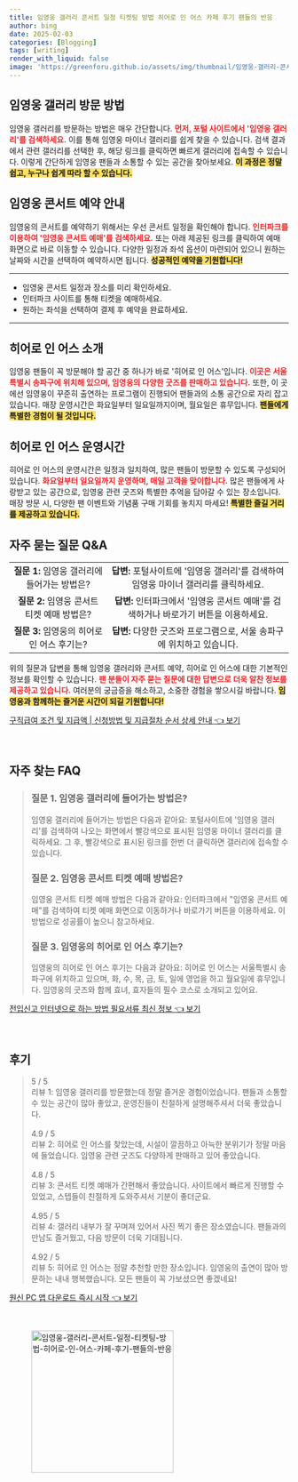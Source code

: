 ```yaml
---
title: 임영웅 갤러리 콘서트 일정 티켓팅 방법 히어로 인 어스 카페 후기 팬들의 반응
author: bing
date: 2025-02-03
categories: [Blogging]
tags: [writing]
render_with_liquid: false
image: 'https://greenforu.github.io/assets/img/thumbnail/임영웅-갤러리-콘서트-일정-티켓팅-방법-히어로-인-어스-카페-후기-팬들의-반응.webp'
---
```



<h2 id='임영웅_갤러리_방문_방법'>임영웅 갤러리 방문 방법</h2>

<p>임영웅 갤러리를 방문하는 방법은 매우 간단합니다. <b><span style="color: #ee2323;">먼저, 포털 사이트에서 '임영웅 갤러리'를 검색하세요.</span></b> 이를 통해 임영웅 마이너 갤러리를 쉽게 찾을 수 있습니다. 검색 결과에서 관련 갤러리를 선택한 후, 해당 링크를 클릭하면 빠르게 갤러리에 접속할 수 있습니다. 이렇게 간단하게 임영웅 팬들과 소통할 수 있는 공간을 찾아보세요. <b><span style="background-color: #ffe066;">이 과정은 정말 쉽고, 누구나 쉽게 따라 할 수 있습니다.</span></b> </p>

<h2 id='임영웅_콘서트_예약_안내'>임영웅 콘서트 예약 안내</h2>

<p>임영웅의 콘서트를 예약하기 위해서는 우선 콘서트 일정을 확인해야 합니다. <b><span style="color: #ee2323;">인터파크를 이용하여 '임영웅 콘서트 예매'를 검색하세요.</span></b> 또는 아래 제공된 링크를 클릭하여 예매 화면으로 바로 이동할 수 있습니다. 다양한 일정과 좌석 옵션이 마련되어 있으니 원하는 날짜와 시간을 선택하여 예약하시면 됩니다. <b><span style="background-color: #ffe066;">성공적인 예약을 기원합니다!</span></b></p>

<hr />

<ul>
    <li>임영웅 콘서트 일정과 장소를 미리 확인하세요.</li>
    <li>인터파크 사이트를 통해 티켓을 예매하세요.</li>
    <li>원하는 좌석을 선택하여 결제 후 예약을 완료하세요.</li>
</ul>

<hr />

<h2 id='히어로_인_어스_소개'>히어로 인 어스 소개</h2>

<p>임영웅 팬들이 꼭 방문해야 할 공간 중 하나가 바로 '히어로 인 어스'입니다. <b><span style="color: #ee2323;">이곳은 서울특별시 송파구에 위치해 있으며, 임영웅의 다양한 굿즈를 판매하고 있습니다.</span></b> 또한, 이 곳에선 임영웅이 꾸준히 출연하는 프로그램이 진행되어 팬들과의 소통 공간으로 자리 잡고 있습니다. 매장 운영시간은 화요일부터 일요일까지이며, 월요일은 휴무입니다. <b><span style="background-color: #ffe066;">팬들에게 특별한 경험이 될 것입니다.</span></b></p>

<h2 id='히어로_인_어스_운영시간'>히어로 인 어스 운영시간</h2>

<p>히어로 인 어스의 운영시간은 일정과 일치하여, 많은 팬들이 방문할 수 있도록 구성되어 있습니다. <b><span style="color: #ee2323;">화요일부터 일요일까지 운영하며, 매일 고객을 맞이합니다.</span></b> 많은 팬들에게 사랑받고 있는 공간으로, 임영웅 관련 굿즈와 특별한 추억을 담아갈 수 있는 장소입니다. 매장 방문 시, 다양한 팬 이벤트와 기념품 구매 기회를 놓치지 마세요! <b><span style="background-color: #ffe066;">특별한 즐길 거리를 제공하고 있습니다.</span></b></p>

<h2 id='자주_묻는_질문_QNA'>자주 묻는 질문 Q&A</h2>

<table>
    <tr>
        <td style="text-align: center; height: 17px;"><b>질문 1:</b> 임영웅 갤러리에 들어가는 방법은?</td>
        <td style="text-align: center; height: 17px;"><b>답변:</b> 포털사이트에 '임영웅 갤러리'를 검색하여 임영웅 마이너 갤러리를 클릭하세요.</td>
    </tr>
    <tr>
        <td style="text-align: center; height: 17px;"><b>질문 2:</b> 임영웅 콘서트 티켓 예매 방법은?</td>
        <td style="text-align: center; height: 17px;"><b>답변:</b> 인터파크에서 '임영웅 콘서트 예매'를 검색하거나 바로가기 버튼을 이용하세요.</td>
    </tr>
    <tr>
        <td style="text-align: center; height: 17px;"><b>질문 3:</b> 임영웅의 히어로 인 어스 후기는?</td>
        <td style="text-align: center; height: 17px;"><b>답변:</b> 다양한 굿즈와 프로그램으로, 서울 송파구에 위치하고 있습니다.</td>
    </tr>
</table>

<p>위의 질문과 답변을 통해 임영웅 갤러리와 콘서트 예약, 히어로 인 어스에 대한 기본적인 정보를 확인할 수 있습니다. <b><span style="color: #ee2323;">팬 분들이 자주 묻는 질문에 대한 답변으로 더욱 알찬 정보를 제공하고 있습니다.</span></b> 여러분의 궁금증을 해소하고, 소중한 경험을 쌓으시길 바랍니다. <b><span style="background-color: #ffe066;">임영웅과 함께하는 즐거운 시간이 되길 기원합니다!</span></b></p>


<p><a class="click-button" title="구직급여 조건 및 지급액 | 신청방법 및 지급절차 순서 상세 안내" href="https://greenforu.github.io/posts/%EA%B5%AC%EC%A7%81%EA%B8%89%EC%97%AC-%EC%A1%B0%EA%B1%B4-%EB%B0%8F-%EC%A7%80%EA%B8%89%EC%95%A1-%EC%8B%A0%EC%B2%AD%EB%B0%A9%EB%B2%95-%EB%B0%8F-%EC%A7%80%EA%B8%89%EC%A0%88%EC%B0%A8-%EC%88%9C%EC%84%9C-%EC%83%81%EC%84%B8-%EC%95%88%EB%82%B4/" rel="dofollow">구직급여 조건 및 지급액 | 신청방법 및 지급절차 순서 상세 안내 👈 보기</a></p><br>
<h2 id='자주_찾는_FAQ'>자주 찾는 FAQ</h2>
<div itemscope="" itemtype="https://schema.org/FAQPage"> 
<blockquote> 
<div itemscope="" itemprop="mainEntity" itemtype="https://schema.org/Question"> 
<h3 itemprop="name">질문 1. 임영웅 갤러리에 들어가는 방법은?</h3> 
<div itemscope="" itemprop="acceptedAnswer" itemtype="https://schema.org/Answer"> 
<span itemprop="text"> 
<p>임영웅 갤러리에 들어가는 방법은 다음과 같아요: 포털사이트에 '임영웅 갤러리'를 검색하여 나오는 화면에서 빨강색으로 표시된 임영웅 마이너 갤러리를 클릭하세요. 그 후, 빨강색으로 표시된 링크를 한번 더 클릭하면 갤러리에 접속할 수 있습니다.</p> 
</span> 
</div> 
</div> 
<div itemscope="" itemprop="mainEntity" itemtype="https://schema.org/Question"> 
<h3 itemprop="name">질문 2. 임영웅 콘서트 티켓 예매 방법은?</h3> 
<div itemscope="" itemprop="acceptedAnswer" itemtype="https://schema.org/Answer"> 
<span itemprop="text"> 
<p>임영웅 콘서트 티켓 예매 방법은 다음과 같아요: 인터파크에서 "임영웅 콘서트 예매"를 검색하여 티켓 예매 화면으로 이동하거나 바로가기 버튼을 이용하세요. 이 방법으로 성공률이 높으니 참고하세요.</p> 
</span> 
</div> 
</div> 
<div itemscope="" itemprop="mainEntity" itemtype="https://schema.org/Question"> 
<h3 itemprop="name">질문 3. 임영웅의 히어로 인 어스 후기는?</h3> 
<div itemscope="" itemprop="acceptedAnswer" itemtype="https://schema.org/Answer"> 
<span itemprop="text"> 
<p>임영웅의 히어로 인 어스 후기는 다음과 같아요: 히어로 인 어스는 서울특별시 송파구에 위치하고 있으며, 화, 수, 목, 금, 토, 일에 영업을 하고 월요일에 휴무입니다. 임영웅의 굿즈와 함께 효녀, 효자들의 필수 코스로 소개되고 있어요.</p> 
</span> 
</div> 
</div> 
</blockquote> 
</div>
<p><a class="click-button" title="전입신고 인터넷으로 하는 방법 필요서류 최신 정보" href="https://greenforu.github.io/posts/%EC%A0%84%EC%9E%85%EC%8B%A0%EA%B3%A0-%EC%9D%B8%ED%84%B0%EB%84%B7%EC%9C%BC%EB%A1%9C-%ED%95%98%EB%8A%94-%EB%B0%A9%EB%B2%95-%ED%95%84%EC%9A%94%EC%84%9C%EB%A5%98-%EC%B5%9C%EC%8B%A0-%EC%A0%95%EB%B3%B4/" rel="dofollow">전입신고 인터넷으로 하는 방법 필요서류 최신 정보 👈 보기</a></p><br>
<h2 id='후기'>후기</h2>
<div itemscope itemtype="https://schema.org/Product">
  <blockquote>
  <div itemprop="review" itemscope itemtype="https://schema.org/Review">
      <div itemprop="reviewRating" itemscope itemtype="https://schema.org/Rating"> <span itemprop="ratingValue">5</span> / <span itemprop="bestRating">5</span> </div>
      <span itemprop="reviewBody">리뷰 1: 임영웅 갤러리를 방문했는데 정말 즐거운 경험이었습니다. 팬들과 소통할 수 있는 공간이 많아 좋았고, 운영진들이 친절하게 설명해주셔서 더욱 좋았습니다.</span>
  </div>
  <br>
  <div itemprop="review" itemscope itemtype="https://schema.org/Review">
      <div itemprop="reviewRating" itemscope itemtype="https://schema.org/Rating"> <span itemprop="ratingValue">4.9</span> / <span itemprop="bestRating">5</span> </div>
      <span itemprop="reviewBody">리뷰 2: 히어로 인 어스를 찾았는데, 시설이 깔끔하고 아늑한 분위기가 정말 마음에 들었습니다. 임영웅 관련 굿즈도 다양하게 판매하고 있어 좋았습니다.</span>
  </div>
  <br>
  <div itemprop="review" itemscope itemtype="https://schema.org/Review">
      <div itemprop="reviewRating" itemscope itemtype="https://schema.org/Rating"> <span itemprop="ratingValue">4.8</span> / <span itemprop="bestRating">5</span> </div>
      <span itemprop="reviewBody">리뷰 3: 콘서트 티켓 예매가 간편해서 좋았습니다. 사이트에서 빠르게 진행할 수 있었고, 스텝들이 친절하게 도와주셔서 기분이 좋더군요.</span>
  </div>
  <br>
  <div itemprop="review" itemscope itemtype="https://schema.org/Review">
      <div itemprop="reviewRating" itemscope itemtype="https://schema.org/Rating"> <span itemprop="ratingValue">4.95</span> / <span itemprop="bestRating">5</span> </div>
      <span itemprop="reviewBody">리뷰 4: 갤러리 내부가 잘 꾸며져 있어서 사진 찍기 좋은 장소였습니다. 팬들과의 만남도 즐거웠고, 다음 방문이 더욱 기대됩니다.</span>
  </div>
  <br>
  <div itemprop="review" itemscope itemtype="https://schema.org/Review">
      <div itemprop="reviewRating" itemscope itemtype="https://schema.org/Rating"> <span itemprop="ratingValue">4.92</span> / <span itemprop="bestRating">5</span> </div>
      <span itemprop="reviewBody">리뷰 5: 히어로 인 어스는 정말 추천할 만한 장소입니다. 임영웅의 출연이 많아 방문하는 내내 행복했습니다. 모든 팬들이 꼭 가보셨으면 좋겠네요!</span>
  </div>
  </blockquote>
</div>
<p><a class="click-button" title="원신 PC 앱 다운로드 즉시 시작" href="https://greenforu.github.io/posts/%EC%9B%90%EC%8B%A0-PC-%EC%95%B1-%EB%8B%A4%EC%9A%B4%EB%A1%9C%EB%93%9C-%EC%A6%89%EC%8B%9C-%EC%8B%9C%EC%9E%91/" rel="dofollow">원신 PC 앱 다운로드 즉시 시작 👈 보기</a></p><br>
<figure class="image"><img src="https://greenforu.github.io/assets/img/thumbnail/임영웅-갤러리-콘서트-일정-티켓팅-방법-히어로-인-어스-카페-후기-팬들의-반응.webp" alt="임영웅-갤러리-콘서트-일정-티켓팅-방법-히어로-인-어스-카페-후기-팬들의-반응" width="256" height="256"></figure>